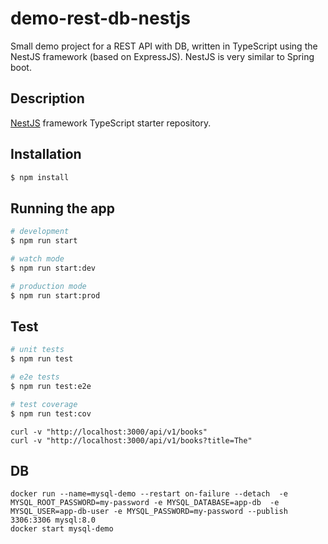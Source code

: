 # demo-rest-db-nestjs
Small demo project for a REST API with DB, written in TypeScript using the NestJS framework (based on ExpressJS). NestJS is very similar to Spring boot.


## Description

[NestJS](https://github.com/nestjs/nest) framework TypeScript starter repository.

## Installation

```bash
$ npm install
```

## Running the app

```bash
# development
$ npm run start

# watch mode
$ npm run start:dev

# production mode
$ npm run start:prod
```

## Test

```bash
# unit tests
$ npm run test

# e2e tests
$ npm run test:e2e

# test coverage
$ npm run test:cov
```

    curl -v "http://localhost:3000/api/v1/books"
    curl -v "http://localhost:3000/api/v1/books?title=The"

## DB

    docker run --name=mysql-demo --restart on-failure --detach  -e MYSQL_ROOT_PASSWORD=my-password -e MYSQL_DATABASE=app-db  -e MYSQL_USER=app-db-user -e MYSQL_PASSWORD=my-password --publish 3306:3306 mysql:8.0
    docker start mysql-demo

